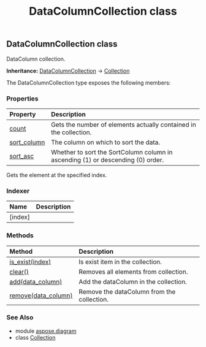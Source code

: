﻿---
title: DataColumnCollection class
second_title: Aspose.Diagram for Python via .NET API References
description: 
type: docs
weight: 520
url: /python-net/aspose.diagram/datacolumncollection/
is_root: false
---

## DataColumnCollection class

DataColumn collection.



**Inheritance:** [DataColumnCollection](/diagram/python-net/aspose.diagram/datacolumncollection) → 
[Collection](/diagram/python-net/aspose.diagram/collection)



The DataColumnCollection type exposes the following members:

### Properties
| Property | Description |
| :- | :- |
| [count](/diagram/python-net/aspose.diagram/datacolumncollection/count) | Gets the number of elements actually contained in the collection. |
| [sort_column](/diagram/python-net/aspose.diagram/datacolumncollection/sort_column) | The column on which to sort the data. |
| [sort_asc](/diagram/python-net/aspose.diagram/datacolumncollection/sort_asc) | Whether to sort the SortColumn column in ascending (1) or descending (0) order. |



Gets the element at the specified index.
### Indexer
| Name | Description |
| :- | :- |
| [index] |  |


### Methods
| Method | Description |
| :- | :- |
| [is_exist(index)](/diagram/python-net/aspose.diagram/datacolumncollection/is_exist/#int) | Is exist item in the collection. |
| [clear()](/diagram/python-net/aspose.diagram/datacolumncollection/clear/#) | Removes all elements from collection. |
| [add(data_column)](/diagram/python-net/aspose.diagram/datacolumncollection/add/#DataColumn) | Add the dataColumn in the collection. |
| [remove(data_column)](/diagram/python-net/aspose.diagram/datacolumncollection/remove/#DataColumn) | Remove the dataColumn from the collection. |


### See Also

* module [aspose.diagram](../)
* class [Collection](/diagram/python-net/aspose.diagram/collection)
